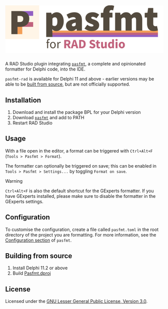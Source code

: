 <h1 id="pasfmt-rad">
  <picture>
    <source media="(prefers-color-scheme: dark)" srcset="docs/images/pasfmt-rad-title-dark.png">
    <source media="(prefers-color-scheme: light)" srcset="docs/images/pasfmt-rad-title-light.png">
    <img alt="pasfmt-rad" src="docs/images/pasfmt-rad-title-light.png"/>
  </picture>
</h1>

A RAD Studio plugin integrating [`pasfmt`](https://github.com/integrated-application-development/pasfmt/), a complete
and opinionated formatter for Delphi code, into the IDE.

`pasfmt-rad` is available for Delphi 11 and above - earlier versions may be able to be
[built from source](#building-from-source), but are not officially supported.

## Installation

1. Download and install the package BPL for your Delphi version
2. Download [`pasfmt`](https://github.com/integrated-application-development/pasfmt) and add to PATH
3. Restart RAD Studio

## Usage

With a file open in the editor, a format can be triggered with `Ctrl+Alt+F` (`Tools > Pasfmt > Format`).

The formatter can optionally be triggered on save; this can be enabled in  `Tools > Pasfmt > Settings...` by toggling
`Format on save`.

> [!WARNING]
> `Ctrl+Alt+F` is also the default shortcut for the GExperts formatter. If you have GExperts installed, please make sure
> to disable the formatter in the GExperts settings.

## Configuration

To customise the configuration, create a file called `pasfmt.toml` in the root directory of the project you are
formatting. For more information, see the
[Configuration section](https://github.com/integrated-application-development/pasfmt#Configuration) of `pasfmt`.

## Building from source

1. Install Delphi 11.2 or above
2. Build [Pasfmt.dproj](Pasfmt.dproj)

## License

Licensed under the [GNU Lesser General Public License, Version 3.0](https://www.gnu.org/licenses/lgpl-3.0.txt).